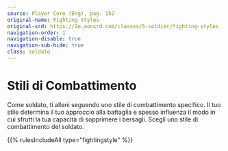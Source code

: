 ```yaml
---
source: Player Core (Eng), pag. 152
original-name: Fighting Styles
original-srd: https://2e.aonsrd.com/classes/5-soldier/fighting-styles
navigation-order: 1
navigation-disable: true
navigation-sub-hide: true
class: soldato
---
```


# Stili di Combattimento

Come soldato, ti alleni seguendo uno stile di combattimento specifico. Il tuo
stile determina il tuo approccio alla battaglia e spesso influenza il modo in
cui sfrutti la tua capacità di sopprimere i bersagli. Scegli uno stile di
combattimento del soldato.

{{% rulesIncludeAll type="fightingstyle" %}}
